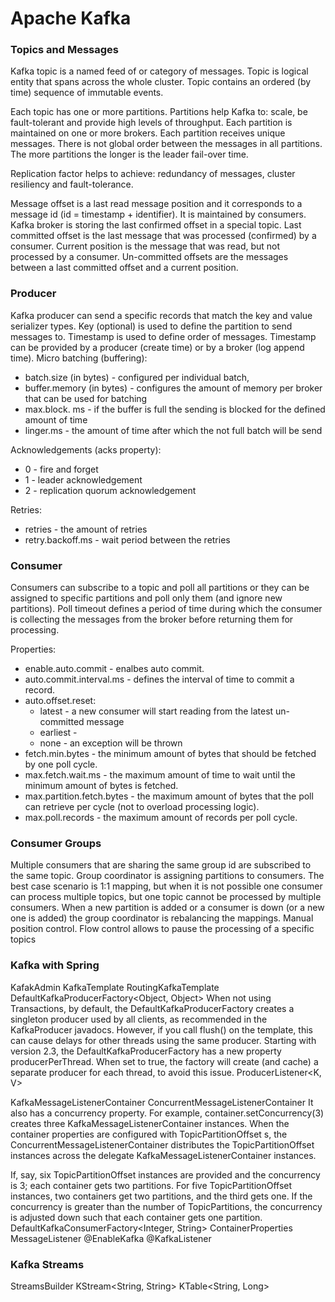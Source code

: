 # Apache Kafka

### Topics and Messages
Kafka topic is a named feed of or category of messages.
Topic is logical entity that spans across the whole cluster.
Topic contains an ordered (by time) sequence of immutable events.

Each topic has one or more partitions.
Partitions help Kafka to: scale, be fault-tolerant and provide high levels of throughput.
Each partition is maintained on one or more brokers.
Each partition receives unique messages.
There is not global order between the messages in all partitions.
The more partitions the longer is the leader fail-over time.

Replication factor helps to achieve: redundancy of messages, cluster resiliency and fault-tolerance.

Message offset is a last read message position and it corresponds to a message id (id = timestamp + identifier). It is maintained by consumers.
Kafka broker is storing the last confirmed offset in a special topic.
Last committed offset is the last message that was processed (confirmed) by a consumer.
Current position is the message that was read, but not processed by a consumer.
Un-committed offsets are the messages between a last committed offset and a current position.


### Producer
Kafka producer can send a specific records that match the key and value serializer types.
Key (optional) is used to define the partition to send messages to.
Timestamp is used to define order of messages. Timestamp can be provided by a producer (create time) or by a broker (log append time).
Micro batching (buffering):
* batch.size (in bytes) - configured per individual batch,
* buffer.memory (in bytes) - configures the amount of memory per broker that can be used for batching
* max.block. ms - if the buffer is full the sending is blocked for the defined amount of time
* linger.ms - the amount of time after which the not full batch will be send

Acknowledgements (acks property):
* 0 - fire and forget
* 1 - leader acknowledgement
* 2 - replication quorum acknowledgement

Retries:
* retries - the amount of retries
* retry.backoff.ms - wait period between the retries

### Consumer
Consumers can subscribe to a topic and poll all partitions or they can be assigned to specific partitions and poll only them (and ignore new partitions).
Poll timeout defines a period of time during which the consumer is collecting the messages from the broker before returning them for processing.

Properties:
* enable.auto.commit - enalbes auto commit.
* auto.commit.interval.ms - defines the interval of time to commit a record.
* auto.offset.reset:
  - latest - a new consumer will start reading from the latest un-committed message
  - earliest -
  - none - an exception will be thrown
* fetch.min.bytes - the minimum amount of bytes that should be fetched by one poll cycle.
* max.fetch.wait.ms - the maximum amount of time to wait until the minimum amount of bytes is fetched.
* max.partition.fetch.bytes - the maximum amount of bytes that the poll can retrieve per cycle (not to overload processing logic).
* max.poll.records - the maximum amount of records per poll cycle.

### Consumer Groups
Multiple consumers that are sharing the same group id are subscribed to the same topic. Group coordinator is assigning partitions to consumers. The best case scenario is 1:1 mapping, but when it is not possible  one consumer can process multiple topics, but one topic cannot be processed by multiple consumers. When a new partition is added or a consumer is down (or a new one is added) the group coordinator is rebalancing the mappings.
Manual position control.
Flow control allows to pause the processing of a specific topics

### Kafka with Spring
KafakAdmin
KafkaTemplate
RoutingKafkaTemplate
DefaultKafkaProducerFactory<Object, Object>
When not using Transactions, by default, the DefaultKafkaProducerFactory creates a singleton producer used by all clients, as recommended in the KafkaProducer javadocs. However, if you call flush() on the template, this can cause delays for other threads using the same producer. Starting with version 2.3, the DefaultKafkaProducerFactory has a new property producerPerThread. When set to true, the factory will create (and cache) a separate producer for each thread, to avoid this issue.
ProducerListener<K, V>


KafkaMessageListenerContainer
ConcurrentMessageListenerContainer
It also has a concurrency property. For example, container.setConcurrency(3) creates three KafkaMessageListenerContainer instances.
When the container properties are configured with TopicPartitionOffset s, the ConcurrentMessageListenerContainer distributes the TopicPartitionOffset instances across the delegate KafkaMessageListenerContainer instances.

If, say, six TopicPartitionOffset instances are provided and the concurrency is 3; each container gets two partitions. For five TopicPartitionOffset instances, two containers get two partitions, and the third gets one. If the concurrency is greater than the number of TopicPartitions, the concurrency is adjusted down such that each container gets one partition.
DefaultKafkaConsumerFactory<Integer, String>
ContainerProperties
MessageListener
@EnableKafka
@KafkaListener

### Kafka Streams
StreamsBuilder
KStream<String, String>
KTable<String, Long>